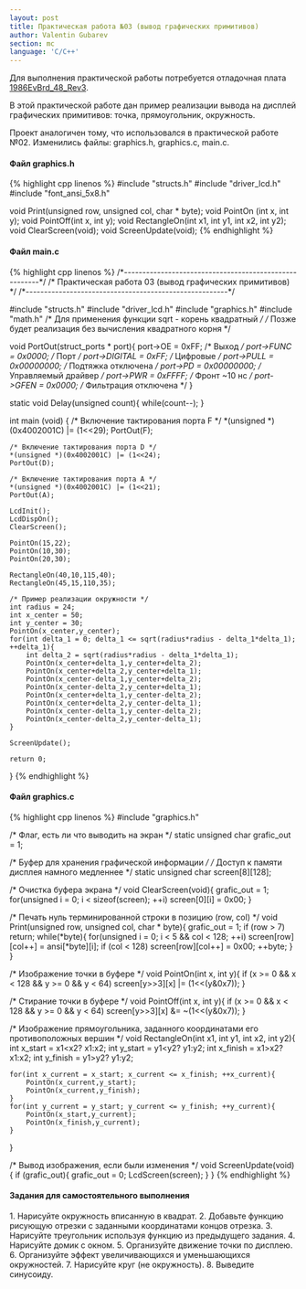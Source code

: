 ```yaml
---
layout: post
title: Практическая работа №03 (вывод графических примитивов)
author: Valentin Gubarev
section: mc
language: 'C/C++'
---
```


<p>Для выполнения практической работы потребуется отладочная плата
<a href="/mc/files/1986EvBrd_48_Rev3.pdf">1986EvBrd_48_Rev3</a>.
</p>
<p>В этой практической работе дан пример реализации вывода на дисплей
графических примитивов: точка, прямоугольник, окружность.
</p>
<p>Проект аналогичен тому, что использовался в практической работе №02. Изменились файлы:
graphics.h, graphics.c, main.c.
</p>

<h4>Файл graphics.h</h4>
{% highlight cpp linenos %}
#include "structs.h"
#include "driver_lcd.h"
#include "font_ansi_5x8.h"

void Print(unsigned row, unsigned col, char * byte);
void PointOn (int x, int y);
void PointOff(int x, int y);
void RectangleOn(int x1, int y1, int x2, int y2);
void ClearScreen(void);
void ScreenUpdate(void);
{% endhighlight %}

<h4>Файл main.c</h4>
{% highlight cpp linenos %}
/*-------------------------------------------------------*/
/* Практическая работа 03 (вывод графических примитивов) */
/*-------------------------------------------------------*/

#include "structs.h"
#include "driver_lcd.h"
#include "graphics.h"
#include "math.h" /* Для применения функции sqrt - корень квадратный */
/* Позже будет реализация без вычисления квадратного корня */

void PortOut(struct_ports * port){
    port->OE      = 0xFF;       /* Выход                */
    port->FUNC    = 0x0000;     /* Порт                 */
    port->DIGITAL = 0xFF;       /* Цифровые             */
    port->PULL    = 0x00000000; /* Подтяжка отключена   */
    port->PD      = 0x00000000; /* Управляемый драйвер  */
    port->PWR     = 0xFFFF;     /* Фронт ~10 нс         */
    port->GFEN    = 0x0000;     /* Фильтрация отключена */
}

static void Delay(unsigned count){
    while(count--);
}

int main (void) {
    /* Включение тактирования порта F */
    *(unsigned *)(0x4002001C) |= (1<<29);
    PortOut(F);

    /* Включение тактирования порта D */
    *(unsigned *)(0x4002001C) |= (1<<24);
    PortOut(D);

    /* Включение тактирования порта A */
    *(unsigned *)(0x4002001C) |= (1<<21);
    PortOut(A);  

    LcdInit();
    LcdDispOn();
    ClearScreen();

    PointOn(15,22);
    PointOn(10,30);
    PointOn(20,30);

    RectangleOn(40,10,115,40);
    RectangleOn(45,15,110,35);

    /* Пример реализации окружности */
    int radius = 24;
    int x_center = 50;
    int y_center = 30;
    PointOn(x_center,y_center);
    for(int delta_1 = 0; delta_1 <= sqrt(radius*radius - delta_1*delta_1); ++delta_1){
        int delta_2 = sqrt(radius*radius - delta_1*delta_1);
        PointOn(x_center+delta_1,y_center+delta_2);
        PointOn(x_center+delta_2,y_center+delta_1);
        PointOn(x_center-delta_1,y_center+delta_2);
        PointOn(x_center-delta_2,y_center+delta_1);
        PointOn(x_center+delta_1,y_center-delta_2);
        PointOn(x_center+delta_2,y_center-delta_1);
        PointOn(x_center-delta_1,y_center-delta_2);
        PointOn(x_center-delta_2,y_center-delta_1);
    }

    ScreenUpdate();

    return 0;
}
{% endhighlight %}

<h4>Файл graphics.c</h4>
{% highlight cpp linenos %}
#include "graphics.h"

/* Флаг, есть ли что выводить на экран */
static unsigned char grafic_out = 1;

/* Буфер для хранения графической информации */
/* Доступ к памяти дисплея намного медленнее */
static unsigned char screen[8][128];

/* Очистка буфера экрана */
void ClearScreen(void){
    grafic_out = 1;
    for(unsigned i = 0; i < sizeof(screen); ++i)
        screen[0][i] = 0x00;
}

/* Печать нуль терминированной строки в позицию (row, col) */
void Print(unsigned row, unsigned col, char * byte){
    grafic_out = 1;
    if (row > 7) return;
    while(*byte){
        for(unsigned i = 0; i < 5 && col < 128; ++i)
            screen[row][col++] = ansi[*byte][i];
        if (col < 128)
            screen[row][col++] = 0x00;
        ++byte;
    }
}

/* Изображение точки в буфере */
void PointOn(int x, int y){
    if (x >= 0 && x < 128 && y >= 0 && y < 64)
        screen[y>>3][x] |=  (1<<(y&0x7));
}

/* Стирание точки в буфере */
void PointOff(int x, int y){
    if (x >= 0 && x < 128 && y >= 0 && y < 64)
        screen[y>>3][x] &= ~(1<<(y&0x7));
}

/* Изображение прямоугольника, заданного координатами его противоположных вершин */
void RectangleOn(int x1, int y1, int x2, int y2){
    int x_start = x1<x2? x1:x2;
    int y_start = y1<y2? y1:y2;
    int x_finish = x1>x2? x1:x2;
    int y_finish = y1>y2? y1:y2;

    for(int x_current = x_start; x_current <= x_finish; ++x_current){
        PointOn(x_current,y_start);
        PointOn(x_current,y_finish);
    }
    for(int y_current = y_start; y_current <= y_finish; ++y_current){
        PointOn(x_start,y_current);
        PointOn(x_finish,y_current);
    }
}

/* Вывод изображения, если были изменения */
void ScreenUpdate(void){
    if (grafic_out){
        grafic_out = 0;
        LcdScreen(screen);
    }
}
{% endhighlight %}

<h4>Задания для самостоятельного выполнения</h4>
1. Нарисуйте окружность вписанную в квадрат.
2. Добавьте функцию рисующую отрезки с заданными координатами концов отрезка.
3. Нарисуйте треугольник используя функцию из предыдущего задания.
4. Нарисуйте домик с окном.
5. Организуйте движение точки по дисплею.
6. Организуйте эффект увеличивающихся и уменьшающихся окружностей.
7. Нарисуйте круг (не окружность).
8. Выведите синусоиду.



